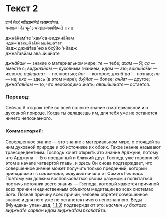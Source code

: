 # Текст 2

ज्ञानं तेऽहं सविज्ञानमिदं वक्ष्याम्यशेषतः ।  
यज्ज्ञात्वा नेह भूयोऽन्यज्ज्ञातव्यमवशिष्यते ॥२॥

джн̃а̄нам̇ те ’хам̇ са-виджн̃а̄нам  
идам̇ вакшйа̄мй аш́ешатат̣  
йадж джн̃а̄тва̄ неха бхӯйо ’нйадж  
джн̃а̄тавйам аваш́ишйате

_джн̃а̄нам_ — знание о материальном мире; _те_ — тебе; _ахам_ — Я; _са_ — вместе с; _виджн̃а̄нам_ — духовным знанием; _идам_ — это; _вакшйа̄ми_ — изложу; _аш́ешатат̣_ — полностью; _йат_ — которое; _джн̃а̄тва̄_ — познав; _на_ — не; _иха_ — здесь (в этом мире); _бхӯйат̣_ — более; _анйат_ — другое; _джн̃а̄тавйам_ — то, что необходимо знать; _аваш́ишйате_ — остается.

### Перевод:

Сейчас Я открою тебе во всей полноте знание о материальной и о духовной природе. Когда ты овладеешь им, для тебя уже не останется ничего непознанного.

### Комментарий:

Совершенное знание — это знание о материальном мире, о стоящей за ним духовной природе и об источнике их обоих. Такое знание называют трансцендентным. Господь хочет открыть это знание Арджуне, потому что Арджуна — Его преданный и близкий друг. Господь уже говорил об этом в начале четвертой главы, и здесь Он снова подтверждает, что совершенное знание может получить только преданный, который принадлежит к _парампаре,_ ведущей начало от Самого Господа. Поэтому мы должны воспользоваться своим разумом и попытаться постичь источник всего знания — Господа, который является причиной всех причин и единственным объектом медитации во всех системах _йоги._ Познав причину всех причин, человек обретет совершенное знание и для него уже не останется ничего непознанного. Веды (Мундака- упанишад, [1.1.3](#)) подтверждают это: _касмин ну бхагаво виджн̃а̄те сарвам идам̇ виджн̃а̄там̇ бхаватӣти._